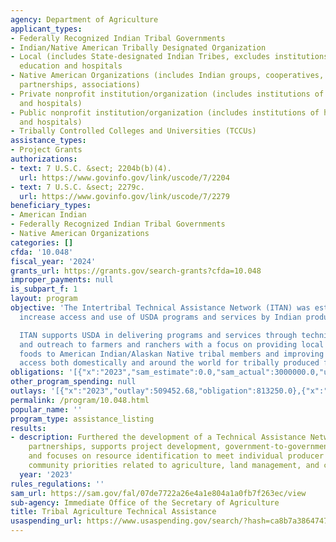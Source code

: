 ```yaml
---
agency: Department of Agriculture
applicant_types:
- Federally Recognized Indian Tribal Governments
- Indian/Native American Tribally Designated Organization
- Local (includes State-designated Indian Tribes, excludes institutions of higher
  education and hospitals
- Native American Organizations (includes Indian groups, cooperatives, corporations,
  partnerships, associations)
- Private nonprofit institution/organization (includes institutions of higher education
  and hospitals)
- Public nonprofit institution/organization (includes institutions of higher education
  and hospitals)
- Tribally Controlled Colleges and Universities (TCCUs)
assistance_types:
- Project Grants
authorizations:
- text: 7 U.S.C. &sect; 2204b(b)(4).
  url: https://www.govinfo.gov/link/uscode/7/2204
- text: 7 U.S.C. &sect; 2279c.
  url: https://www.govinfo.gov/link/uscode/7/2279
beneficiary_types:
- American Indian
- Federally Recognized Indian Tribal Governments
- Native American Organizations
categories: []
cfda: '10.048'
fiscal_year: '2024'
grants_url: https://grants.gov/search-grants?cfda=10.048
improper_payments: null
is_subpart_f: 1
layout: program
objective: 'The Intertribal Technical Assistance Network (ITAN) was established to
  increase access and use of USDA programs and services by Indian producers and Tribes.

  ITAN supports USDA in delivering programs and services through technical assistance
  and outreach to farmers and ranchers with a focus on providing local and traditional
  foods to American Indian/Alaskan Native tribal members and improving the market
  access both domestically and around the world for tribally produced foods.'
obligations: '[{"x":"2023","sam_estimate":0.0,"sam_actual":3000000.0,"usa_spending_actual":813250.0},{"x":"2024","sam_estimate":0.0,"sam_actual":2987223.0,"usa_spending_actual":2050000.0},{"x":"2025","sam_estimate":0.0,"sam_actual":2500000.0,"usa_spending_actual":2345432.0}]'
other_program_spending: null
outlays: '[{"x":"2023","outlay":509452.68,"obligation":813250.0},{"x":"2024","outlay":0.0,"obligation":2050000.0},{"x":"2025","outlay":495301.7,"obligation":2345432.0}]'
permalink: /program/10.048.html
popular_name: ''
program_type: assistance_listing
results:
- description: Furthered the development of a Technical Assistance Network which leverages
    partnerships, supports project development, government-to-government relations,
    and focuses on resource identification to meet individual producer and Tribal
    community priorities related to agriculture, land management, and community development.
  year: '2023'
rules_regulations: ''
sam_url: https://sam.gov/fal/07de7722a26e4a1e804a1a0fb7f263ec/view
sub-agency: Immediate Office of the Secretary of Agriculture
title: Tribal Agriculture Technical Assistance
usaspending_url: https://www.usaspending.gov/search/?hash=ca8b7a386474793b4f190f352eb63aca
---
```

